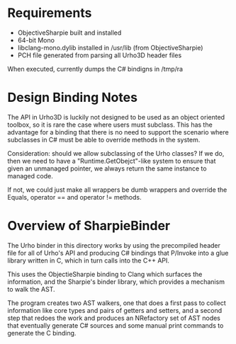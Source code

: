 ﻿Requirements
============

* ObjectiveSharpie built and installed
* 64-bit Mono
* libclang-mono.dylib installed in /usr/lib (from ObjectiveSharpie)
* PCH file generated from parsing all Urho3D header files

When executed, currently dumps the C# bindigns in /tmp/ra

Design Binding Notes
====================

The API in Urho3D is luckily not designed to be used as an object
oriented toolbox, so it is rare the case where users must subclass.
This has the advantage for a binding that there is no need to support
the scenario where subclasses in C# must be able to override methods
in the system.

Consideration: should we allow subclassing of the Urho classes?  If we
do, then we need to have a "Runtime.GetObejct"-like system to ensure
that given an unmanaged pointer, we always return the same instance to
managed code.

If not, we could just make all wrappers be dumb wrappers and override
the Equals, operator == and operator != methods.

Overview of SharpieBinder
=========================

The Urho binder in this directory works by using the precompiled
header file for all of Urho's API and producing C# bindings that
P/Invoke into a glue library written in C, which in turn calls into
the C++ API.

This uses the ObjectieSharpie binding to Clang which surfaces the
information, and the Sharpie's binder library, which provides a
mechanism to walk the AST.

The program creates two AST walkers, one that does a first pass to
collect information like core types and pairs of getters and setters,
and a second step that redoes the work and produces an NRefactory set
of AST nodes that eventually generate C# sources and some manual print
commands to generate the C binding.
